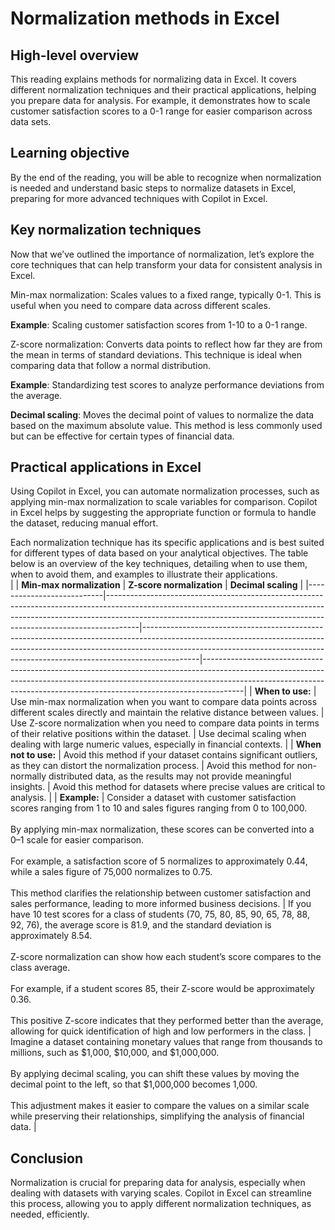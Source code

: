# Normalization methods in Excel  
## High-level overview       
This reading explains methods for normalizing data in Excel. It covers different normalization techniques and their practical applications, helping you prepare data for analysis. For example, it demonstrates how to scale customer satisfaction scores to a 0-1 range for easier comparison across data sets.  

## Learning objective     
By the end of the reading, you will be able to recognize when normalization is needed and understand basic steps to normalize datasets in Excel, preparing for more advanced techniques with Copilot in Excel.      

## Key normalization techniques        
Now that we’ve outlined the importance of normalization, let’s explore the core techniques that can help transform your data for consistent analysis in Excel.

Min-max normalization: Scales values to a fixed range, typically 0-1. This is useful when you need to compare data across different scales.

**Example**: Scaling customer satisfaction scores from 1-10 to a 0-1 range. 

Z-score normalization: Converts data points to reflect how far they are from the mean in terms of standard deviations. This technique is ideal when comparing data that follow a normal distribution.

**Example**: Standardizing test scores to analyze performance deviations from the average.

**Decimal scaling**: Moves the decimal point of values to normalize the data based on the maximum absolute value. This method is less commonly used but can be effective for certain types of financial data.

## Practical applications in Excel    
Using Copilot in Excel, you can automate normalization processes, such as applying min-max normalization to scale variables for comparison. Copilot in Excel helps by suggesting the appropriate function or formula to handle the dataset, reducing manual effort.   

Each normalization technique has its specific applications and is best suited for different types of data based on your analytical objectives. The table below is an overview of the key techniques, detailing when to use them, when to avoid them, and examples to illustrate their applications.     
|                           | **Min-max normalization**                                                                                                                                                                                                                      | **Z-score normalization**                                                                                                                                                                                                                             | **Decimal scaling**                                                                                                                                                                                                                               |
|---------------------------|--------------------------------------------------------------------------------------------------------------------------------------------------------------------------------------------------------------------------------------------------|--------------------------------------------------------------------------------------------------------------------------------------------------------------------------------------------------------------------------------------------------------|----------------------------------------------------------------------------------------------------------------------------------------------------------------------------------------------------------------------------------------------------|
| **When to use:**          | Use min-max normalization when you want to compare data points across different scales directly and maintain the relative distance between values.                                                                                            | Use Z-score normalization when you need to compare data points in terms of their relative positions within the dataset.                                                                                                                               | Use decimal scaling when dealing with large numeric values, especially in financial contexts.                                                                                                               |
| **When not to use:**      | Avoid this method if your dataset contains significant outliers, as they can distort the normalization process.                                                                                                                                | Avoid this method for non-normally distributed data, as the results may not provide meaningful insights.                                                                                                       | Avoid this method for datasets where precise values are critical to analysis.                                                                                                                              |
| **Example:**              | Consider a dataset with customer satisfaction scores ranging from 1 to 10 and sales figures ranging from 0 to 100,000.  <br><br> By applying min-max normalization, these scores can be converted into a 0–1 scale for easier comparison. <br><br> For example, a satisfaction score of 5 normalizes to approximately 0.44, while a sales figure of 75,000 normalizes to 0.75. <br><br> This method clarifies the relationship between customer satisfaction and sales performance, leading to more informed business decisions. | If you have 10 test scores for a class of students (70, 75, 80, 85, 90, 65, 78, 88, 92, 76), the average score is 81.9, and the standard deviation is approximately 8.54. <br><br> Z-score normalization can show how each student’s score compares to the class average. <br><br> For example, if a student scores 85, their Z-score would be approximately 0.36. <br><br> This positive Z-score indicates that they performed better than the average, allowing for quick identification of high and low performers in the class. | Imagine a dataset containing monetary values that range from thousands to millions, such as $1,000, $10,000, and $1,000,000. <br><br> By applying decimal scaling, you can shift these values by moving the decimal point to the left, so that $1,000,000 becomes 1,000. <br><br> This adjustment makes it easier to compare the values on a similar scale while preserving their relationships, simplifying the analysis of financial data. |

## Conclusion        
Normalization is crucial for preparing data for analysis, especially when dealing with datasets with varying scales. Copilot in Excel can streamline this process, allowing you to apply different normalization techniques, as needed, efficiently.
